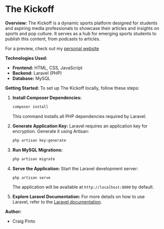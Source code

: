 # The Kickoff

**Overview:**
The Kickoff is a dynamic sports platform designed for students and aspiring media professionals to showcase their articles and insights on sports and pop culture. It serves as a hub for emerging sports students to publish this content, from podcasts to articles.

For a preview, check out my [personal website](https://craigp17.github.io)

**Technologies Used:**
- **Frontend:** HTML, CSS, JavaScript
- **Backend:** Laravel (PHP)
- **Database:** MySQL

**Getting Started:**
To set up The Kickoff locally, follow these steps:

1. **Install Composer Dependencies:**
   ```bash
   composer install
   ```
   This command installs all PHP dependencies required by Laravel.

2. **Generate Application Key:**
   Laravel requires an application key for encryption. Generate it using Artisan:
   ```bash
   php artisan key:generate
   ```

3. **Run MySQL Migrations:**
   ```bash
   php artisan migrate
   ```

4. **Serve the Application:**
   Start the Laravel development server:
   ```bash
   php artisan serve
   ```
   The application will be available at `http://localhost:8000` by default.

5. **Explore Laravel Documentation:**
   For more details on how to use Laravel, refer to the [Laravel documentation](https://laravel.com/docs).

**Author:**
- Craig Pinto
